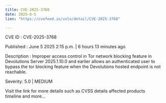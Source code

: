 ```yaml
---
title: CVE-2025-3768
date: 2025-6-5
lien: "https://cvefeed.io/vuln/detail/CVE-2025-3768"

---
```


CVE ID : CVE-2025-3768

Published :  June 5
2025
2:15 p.m. | 6 hours
13 minutes ago

Description : Improper access control in Tor network blocking feature in Devolutions Server 2025.1.10.0 and earlier allows an authenticated user to bypass the tor blocking feature when the Devolutions hosted endpoint is not reachable.

Severity: 5.0 | MEDIUM

Visit the link for more details
such as CVSS details
affected products
timeline
and more...
